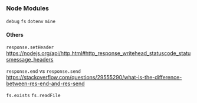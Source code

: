### Node Modules
`debug`
`fs`
`dotenv`
`mine`

#### Others

`response.setHeader`
https://nodejs.org/api/http.html#http_response_writehead_statuscode_statusmessage_headers

`response.end` vs `response.send`
https://stackoverflow.com/questions/29555290/what-is-the-difference-between-res-end-and-res-send

`fs.exists`
`fs.readFile`